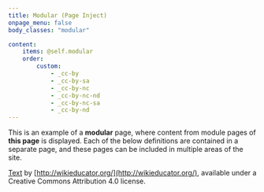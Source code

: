 ```yaml
---
title: Modular (Page Inject)
onpage_menu: false
body_classes: "modular"

content:
    items: @self.modular
    order:
        custom:
            - _cc-by
            - _cc-by-sa
            - _cc-by-nc
            - _cc-by-nc-nd
            - _cc-by-nc-sa
            - _cc-by-nd
---
```


This is an example of a **modular** page, where content from module pages of **this page** is displayed. Each of the below definitions are contained in a separate page, and these pages can be included in multiple areas of the site.   

[Text](http://wikieducator.org/OER_Handbook/educator_version_one/Conclusion/Glossary) by [http://wikieducator.org/](http://wikieducator.org/), available under a Creative Commons Attribution 4.0 license.

